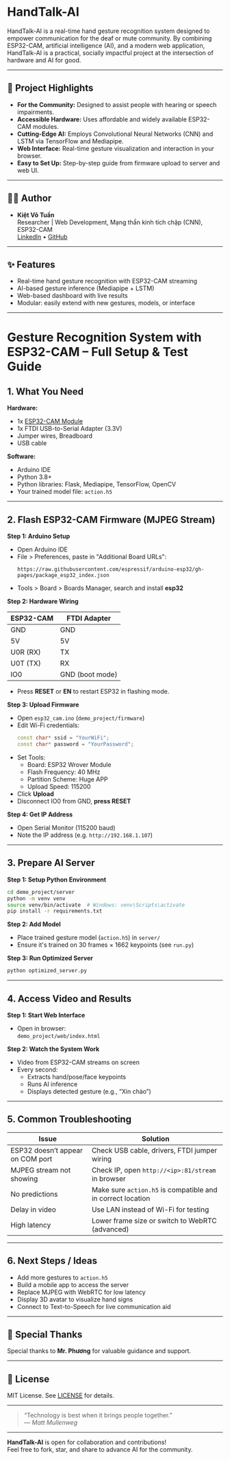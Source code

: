 # HandTalk-AI

HandTalk-AI is a real-time hand gesture recognition system designed to empower communication for the deaf or mute community. By combining ESP32-CAM, artificial intelligence (AI), and a modern web application, HandTalk-AI is a practical, socially impactful project at the intersection of hardware and AI for good.

---

## 🌟 Project Highlights

- **For the Community:** Designed to assist people with hearing or speech impairments.
- **Accessible Hardware:** Uses affordable and widely available ESP32-CAM modules.
- **Cutting-Edge AI:** Employs Convolutional Neural Networks (CNN) and LSTM via TensorFlow and Mediapipe.
- **Web Interface:** Real-time gesture visualization and interaction in your browser.
- **Easy to Set Up:** Step-by-step guide from firmware upload to server and web UI.

---

## 👨‍💻 Author

- **Kiệt Võ Tuấn**  
  Researcher | Web Development, Mạng thần kinh tích chập (CNN), ESP32-CAM  
  [LinkedIn](https://www.linkedin.com/in/ki%E1%BB%87t-v%C3%B5-tu%E1%BA%A5n-ab2001346/) • [GitHub](https://github.com/vtkiet2007)

---

## ✨ Features

- Real-time hand gesture recognition with ESP32-CAM streaming
- AI-based gesture inference (Mediapipe + LSTM)
- Web-based dashboard with live results
- Modular: easily extend with new gestures, models, or interface

---

# Gesture Recognition System with ESP32-CAM – Full Setup & Test Guide

## 1. What You Need

**Hardware:**
- 1x [ESP32-CAM Module](https://docs.ai-thinker.com/en/esp32-cam)
- 1x FTDI USB-to-Serial Adapter (3.3V)
- Jumper wires, Breadboard
- USB cable

**Software:**
- Arduino IDE
- Python 3.8+
- Python libraries: Flask, Mediapipe, TensorFlow, OpenCV
- Your trained model file: `action.h5`

---

## 2. Flash ESP32-CAM Firmware (MJPEG Stream)

**Step 1: Arduino Setup**
- Open Arduino IDE
- File > Preferences, paste in "Additional Board URLs":
  ```
  https://raw.githubusercontent.com/espressif/arduino-esp32/gh-pages/package_esp32_index.json
  ```
- Tools > Board > Boards Manager, search and install **esp32**

**Step 2: Hardware Wiring**

| ESP32-CAM | FTDI Adapter    |
| --------- | --------------- |
| GND       | GND             |
| 5V        | 5V              |
| U0R (RX)  | TX              |
| U0T (TX)  | RX              |
| IO0       | GND (boot mode) |

- Press **RESET** or **EN** to restart ESP32 in flashing mode.

**Step 3: Upload Firmware**
- Open `esp32_cam.ino` (`demo_project/firmware`)
- Edit Wi-Fi credentials:
  ```cpp
  const char* ssid = "YourWiFi";
  const char* password = "YourPassword";
  ```
- Set Tools:
    - Board: ESP32 Wrover Module
    - Flash Frequency: 40 MHz
    - Partition Scheme: Huge APP
    - Upload Speed: 115200
- Click **Upload**
- Disconnect IO0 from GND, **press RESET**

**Step 4: Get IP Address**
- Open Serial Monitor (115200 baud)
- Note the IP address (e.g. `http://192.168.1.107`)

---

## 3. Prepare AI Server

**Step 1: Setup Python Environment**
```bash
cd demo_project/server
python -m venv venv
source venv/bin/activate  # Windows: venv\Scripts\activate
pip install -r requirements.txt
```

**Step 2: Add Model**
- Place trained gesture model (`action.h5`) in `server/`
- Ensure it's trained on 30 frames × 1662 keypoints (see `run.py`)

**Step 3: Run Optimized Server**
```bash
python optimized_server.py
```

---

## 4. Access Video and Results

**Step 1: Start Web Interface**
- Open in browser:  
  `demo_project/web/index.html`

**Step 2: Watch the System Work**
- Video from ESP32-CAM streams on screen
- Every second:
    - Extracts hand/pose/face keypoints
    - Runs AI inference
    - Displays detected gesture (e.g., “Xin chào”)

---

## 5. Common Troubleshooting

| Issue                            | Solution                                                      |
| -------------------------------- | ------------------------------------------------------------- |
| ESP32 doesn’t appear on COM port | Check USB cable, drivers, FTDI jumper wiring                  |
| MJPEG stream not showing         | Check IP, open `http://<ip>:81/stream` in browser             |
| No predictions                   | Make sure `action.h5` is compatible and in correct location   |
| Delay in video                   | Use LAN instead of Wi-Fi for testing                          |
| High latency                     | Lower frame size or switch to WebRTC (advanced)               |

---

## 6. Next Steps / Ideas

- Add more gestures to `action.h5`
- Build a mobile app to access the server
- Replace MJPEG with WebRTC for low latency
- Display 3D avatar to visualize hand signs
- Connect to Text-to-Speech for live communication aid

---

## 🙏 Special Thanks

Special thanks to **Mr. Phương** for valuable guidance and support.

---

## 📄 License

MIT License. See [LICENSE](LICENSE) for details.

---

> “Technology is best when it brings people together.”  
> *— Matt Mullenweg*

---

**HandTalk-AI** is open for collaboration and contributions!  
Feel free to fork, star, and share to advance AI for the community.
